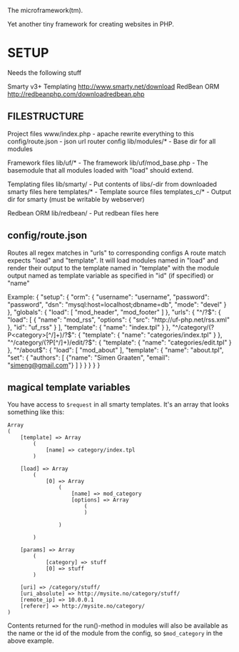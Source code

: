 The microframework(tm).

Yet another tiny framework for creating websites in PHP.


SETUP
=====

Needs the following stuff

Smarty v3+ Templating
    http://www.smarty.net/download
RedBean ORM
    http://redbeanphp.com/downloadredbean.php


FILESTRUCTURE
-------------

  Project files
    www/index.php - apache rewrite everything to this
    config/route.json - json url router config
    lib/modules/* - Base dir for all modules

  Framework files
    lib/uf/* - The framework
    lib/uf/mod_base.php - The basemodule that all modules loaded with "load" should extend.

  Templating files
    lib/smarty/ - Put contents of libs/-dir from downloaded smarty files here
    templates/* - Template source files
    templates_c/* - Output dir for smarty (must be writable by webserver)

  Redbean ORM
    lib/redbean/ - Put redbean files here


config/route.json
-----------------

Routes all regex matches in "urls" to corresponding configs
A route match expects "load" and "template".  It will load modules named 
in "load" and render their output to the template named in "template" with
the module output named as template variable as specified in 
"id" (if specified) or "name"

Example:
    {
        "setup": {
            "orm": {
                "username": "username",
                "password": "password",
                "dsn": "mysql:host=localhost;dbname=db",
                "mode": "devel" 
            }
        },
        "globals": {
            "load": [
                "mod_header", 
                "mod_footer"
            ]
        },
        "urls": {
            "^/?$": {
                "load": [
                    { 
                        "name": "mod_rss", 
                        "options": { 
                            "src": "http://uf-php.net/rss.xml"
                        },
                        "id": "uf_rss"
                    }
                ],
                "template": {
                    "name": "index.tpl"
                }
            },
            "^/category/(?P<category>[^/]+)/?$": {
                "template": {
                    "name": "categories/index.tpl"
                }
            },
            "^/category/(?P<category>[^/]+)/edit/?$": {
                "template": {
                    "name": "categories/edit.tpl"
                }
            },
            "^/about$": { 
                "load": [ "mod_about" ],
                "template": { 
                    "name": "about.tpl",
                    "set": {
                        "authors": [
                            {"name": "Simen Graaten", "email": "simeng@gmail.com"}
                        ]
                    }
                }
            }
        }
    }


magical template variables
--------------------------

You have access to `$request` in all smarty templates.
It's an array that looks something like this:

    Array
    (
        [template] => Array
            (
                [name] => category/index.tpl
            )

        [load] => Array
            (
                [0] => Array
                    (
                        [name] => mod_category
                        [options] => Array
                            (
                            )

                    )

            )

        [params] => Array
            (
                [category] => stuff
                [0] => stuff
            )

        [uri] => /category/stuff/
        [uri_absolute] => http://mysite.no/category/stuff/
        [remote_ip] => 10.0.0.1
        [referer] => http://mysite.no/category/
    )

Contents returned for the run()-method in modules will also be available as 
the name or the id of the module from the config, so `$mod_category` in the 
above example.



